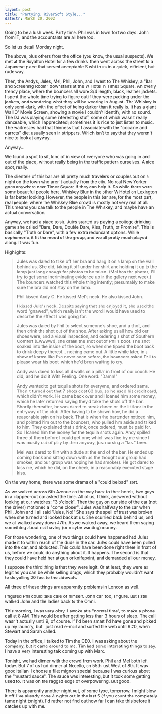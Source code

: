 ```yaml
---
layout: post
title: "Partying, RiverSoft Style..."
datestr: March 20, 2002
---
```


Going to be a lush week. Party time. Phil was in town for two days. John from
IT, and the accountants are all here too.

So let us detail Monday night.

The above, plus others from the office (you know, the usual suspects). We
met at the Royalton Hotel for a few drinks, then went across the street to a
Japanese place that served acceptable Sushi to us in a quick, efficient, but
rude way.

Then, the Andys, Jules, Mel, Phil, John, and I went to The Whiskey, a &quot;Bar
and Screening Room&quot; downstairs at the W Hotel in Times Square. An overly
trendy place, where the bouncers all wore 3/4 length, black, leather jackets.
I spent the whole time trying to figure out if they were packing under the jackets,
and wondering what they will be wearing in August. The Whiskey is only semi-dark,
with the effect of being darker than it really is. It has a giant Wall O' Movie
Screen, showing a movie I couldn't identify, with no sound. The DJ was playing
some interesting stuff, some of which wasn't really danceable, which I appreciated;
sometimes it is nice to just listen to music. The waitresses had that thinness
that I associate with the &quot;cocaine and carrots&quot; diet usually seen
in strippers. Which isn't to say that they weren't nice to look at anyway.

Anyway...

We found a spot to sit, kind of in view of everyone who was going in and out
of the place, without really being in the traffic pattern ourselves. A nice
spot, really.

The clientele of this bar are all pretty much travelers or couples out on
a night on the town who aren't actually from the city. No real New Yorker goes
anywhere near Times Square if they can help it. So while there were some beautiful
people here, Whiskey Blue in the other W Hotel on Lexington is far better looking.
However, the people in this bar are, for the most part, real people, where the
Whiskey Blue crowd is mostly not very real at all. This means you can talk to
the people in The Whiskey, and maybe have an actual conversation.

Anyway, we had a place to sit. Jules started us playing a college drinking
game she called &quot;Dare, Dare, Double Dare, Kiss, Truth, or Promise&quot;.
This is basically &quot;Truth or Dare&quot;, with a few extra redundant options.
While sophomoric, it fit the mood of the group, and we all pretty much played
along. It was fun.

Highlights:
<blockquote>
Jules was dared to take off her bra and hang it on a lamp on the wall behind
us. She did, taking it off under her shirt and holding it up to the lamp just
long enough for photos to be taken. (Mel has the photos, I'll try to get some
incriminating evidence up in the gallery next week.) The bouncers watched
this whole thing intently; presumably to make sure the bra did not stay on
the lamp.

Phil kissed Andy C. He kissed Mel's neck. He also kissed John.

I kissed Jule's neck. Despite saying that she enjoyed it, she used the word
&quot;gnawed&quot;, which really isn't the word I would have used to describe
the effect I was going for.

Jules was dared by Phil to select someone's shoe, and a shot, and then drink
the shot out of the shoe. After asking us all how old our shoes were, and
a visual inspection, and ordering a shot of Southern Comfort (Ewwww!), she
drank the shot out of Phil's boot. The shot soaked into the inside of the
boot, so when she tipped the boot back to drink deeply thereof... nothing
came out. A little while later, in a show of karma like I've never seen before,
the bouncers asked Phil to please wear his boot, which he'd been waiting to
dry.

Andy was dared to kiss all 4 walls on a pillar in front of our couch. He
did, and he did it With Feeling. One word: &quot;Damn!&quot;

Andy wanted to get tequila shots for everyone, and ordered same. Then it
turned out that 7 shots cost 63 bux, so he used his credit card, which didn't
work. He came back over and I loaned him some money, which he later returned
saying they'd take the shots off the bar. Shortly thereafter, he was dared
to break dance on the lit floor in the entryway of the club. After having
to be shown how, he did a reasonable spin on his back. That is when the bartender
noticed him, and pointed him out to the bouncers, who pulled him aside and
talked to him. They explained that a drink, once ordered, must be paid for.
So I loaned him the money for the tequila shots again. Andy spilled three
of them before I could get one; which was fine by me since I was mostly out
of play by then anyway, just nursing a &quot;last&quot; beer.

Mel was dared to flirt with a dude at the end of the bar. He ended up coming
back and sitting down with us (he thought our group had smokes, and our group
was hoping he had smokes). He got dared to kiss me, which he did, on the cheek,
in a reasonably executed stage kiss.
</blockquote>

On the way home, there was some drama of a &quot;could be bad&quot; sort.

As we walked across 6th Avenue on the way back to their hotels, two guys in
a clapped-out car asked the time. All of us, I think, answered without looking
at our watches: &quot;3 o'clock&quot;. Then the guy on our side of the car (not
the driver) motioned a &quot;come closer&quot;. Jules was halfway to the car
when Phil, John and I all said &quot;Jules, No!&quot; She says the spell of
trust was broken when she turned and looked back at us. She scurried back behind
us, and we all walked away down 47th. As we walked away, we heard them saying
something about not having (or maybe wanting) money.

For those wondering, one of two things could have happened had Jules made
it to within reach of the dude in the car. Jules could have been pulled into
the car, and abducted. This could have been done right there in front of us,
before we could do anything about it. It happens. The second is that they could
have held her at gun or knifepoint, and demanded all our money.

I suppose the third thing is that they were legit. Or at least, they were
as legit as you can be while selling drugs, which they probably wouldn't want
to do yelling 20 feet to the sidewalk.

All three of these things are apparently problems in London as well.

I figured Phil could take care of himself. John can too, I figure. But I still
walked John and the ladies back to the Omni.

This morning, I was very okay. I awoke at a &quot;normal time&quot;, to make
a phone call at 8 AM. This would be after getting less than 3 hours of sleep.
The call wasn't actually until 9, of course. If I'd been smart I'd have gone
and picked up my laundry, but I just read e-mail and surfed the web until 9:20,
when Stewart and Sarah called.

Today in the office, I talked to Tim the CEO. I was asking about the company,
but it came around to me. Tim had some interesting things to say. I have a very
interesting talk coming up with Marc.

Tonight, we had dinner with the crowd from work. Phil and Mel both left today.
But 7 of us had dinner at Nocello, on 55th just West of 8th. It was good Italian.
I choose a filet mignon special because I was curious about the &quot;mustard
sauce&quot;. The sauce was interesting, but it took some getting used to. It
was on the ragged edge of overpowering. But good.

There is apparently another night out, of some type, tomorrow. I might blow
it off. I've already done 4 nights out in the last 5 (if you count the completely
tame night tonight). I'd rather not find out how far I can take this before
it catches up with me.

